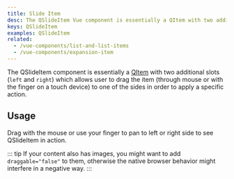 ```yaml
---
title: Slide Item
desc: The QSlideItem Vue component is essentially a QItem with two additional slots (left and right) which allows the user to drag it to one of the sides in order to apply a specific action.
keys: QSlideItem
examples: QSlideItem
related:
  - /vue-components/list-and-list-items
  - /vue-components/expansion-item
---
```


The QSlideItem component is essentially a [QItem](/vue-components/list-and-list-items) with two additional slots (`left` and `right`) which allows user to drag the item (through mouse or with the finger on a touch device) to one of the sides in order to apply a specific action.

<DocApi file="QSlideItem" />

## Usage

Drag with the mouse or use your finger to pan to left or right side to see QSlideItem in action.

::: tip
If your content also has images, you might want to add `draggable="false"` to them, otherwise the native browser behavior might interfere in a negative way.
:::

<DocExample title="Basic" file="Basic" />

<DocExample title="Vertical" file="Vertical" />

<DocExample title="Custom colors" file="CustomColors" />

<DocExample title="Customize while sliding" file="CustomizeSlide" />

<DocExample title="One sided or no sides" file="OneSided" />
